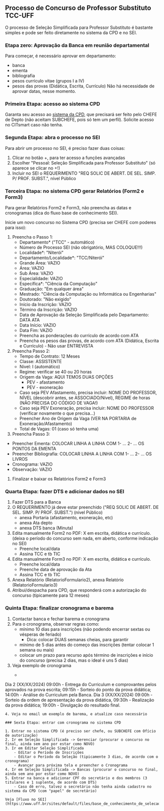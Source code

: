 ## Processo de Concurso de Professor Substituto TCC-UFF

O processo de Seleção Simplificada para Professor Substituto é bastante simples e pode ser feito diretamente no sistema da CPD e no SEI.

### Etapa zero: Aprovação da Banca em reunião departamental

Para começar, é necessário aprovar em departamento:
- banca
- ementa
- bibliografia
- pesos curriculo vitae (grupos I a IV)
- pesos das provas (Didática, Escrita, Currículo)
Não há necessidade de aprovar datas, nesse momento.

### Primeira Etapa: acesso ao sistema CPD
Garanta seu acesso ao [sistema da CPD](https://app.uff.br/cpd/login.cpd), que precisará ser feito pelo CHEFE de Depto (não aceitam SUBCHEFE, pois só tem um perfil). 
Solicite acesso no CITsmart caso não tenha.

### Segunda Etapa: abra o processo no SEI

Para abrir um processo no SEI, é preciso fazer duas coisas:

1. Clicar no botão +, para ter acesso a funções avançadas
2. Escolher "Pessoal: Seleção Simplificada para Professor Substituto" (só aparece se clicar no +!)
3. Incluir no SEI o REQUERIMENTO "REQ SOLIC DE ABERT. DE SEL. SIMP. P/ PROF. SUBST.", nível Público

### Terceira Etapa: no sistema CPD gerar Relatórios (Form2 e Form3)

Para gerar Relatórios Form2 e Form3, não preencha as datas e cronogramas (dica do fluxo base de conhecimento SEI).

Inicie um novo concurso no Sistema CPD (precisa ser CHEFE com poderes para isso):
1. Preencha o Passo 1:
   - Departamento* ("TCC" - automático)
   - Número de Processo SEI (não obrigatório, MAS COLOQUE!!!)
   - Localidade*: "Niterói"
   - Departamento/Localidade*: "TCC/Niterói"
   - Grande Área: VAZIO
   - Área: VAZIO
   - Sub Área: VAZIO
   - Especialidade: VAZIO
   - Específica*: "Ciência da Computação"
   - Graduação: "Em qualquer área"
   - Mestrado: "Ciência da Computação ou Informática ou Engenharias"
   - Doutorado: "Não exigido"
   - Início da Inscrição: VAZIO
   - Término da Inscrição: VAZIO
   - Data de Aprovação da Seleção Simplificada pelo Departamento: DATA ATA
   - Data Início: VAZIO
   - Data Fim: VAZIO
   - Preencha as ponderações do currículo de acordo com ATA
   - Preencha os pesos das provas, de acordo com ATA (Didática, Escrita e Currículo) - Não usar ENTREVISTA
1. Preencha Passo 2:
   - Tempo de Contrato: 12 Meses
   - Classe: ASSISTENTE
   - Nível: I (automático)
   - Regime: verificar se 40 ou 20 horas
   - Origem da Vaga: AQUI TEMOS DUAS OPÇÕES
       * PEV - afastamento
       * PEV - exoneração
   - Caso seja PEV Afastamento, precisa incluir: NOME DO PROFESSOR, NÍVEL (descobrir antes, se ASSOCIADO/Nível), REGIME de horas (NÃO PRECISA DO CÓDIGO DE VAGA!)
   - Caso seja PEV Exoneração, precisa incluir: NOME DO PROFESSOR (verificar novamente o que precisa...)
   - Preencher Ano de Origem da Vaga (VER NA PORTARIA de Exoneração/Afastamento)
   - Total de Vagas: 01 (caso só tenha uma)
1.  Preencha Passo 3:
   - Preencher Ementa: COLOCAR LINHA A LINHA COM 1- ... 2- ... OS PONTOS DA EMENTA
   - Preencher Bibliografia: COLOCAR LINHA A LINHA COM 1- ... 2- ... OS LIVROS
   - Cronograma: VAZIO
   - Observação: VAZIO
1. Finalizar e baixar os Relatórios Form2 e Form3

### Quarta Etapa: fazer DTS e adicionar dados no SEI

1. Fazer DTS para a Banca
1. O REQUERIMENTO já deve estar preenchido ("REQ SOLIC DE ABERT. DE SEL. SIMP. P/ PROF. SUBST.") (nível Público)
   - anexa Portaria (afastamento, exoneração, etc)
   - anexa Ata depto
   - anexa DTS banca (Minuta)
1. Edita manualmente Form2 no PDF: X em escrita, didática e currículo. (deixa o período do concurso sem nada, em aberto, conforme indicação no SEI)
   - Preenche local/data
   - Assina TCC e tb TIC
1. Edita manualmente Form3 no PDF: X em escrita, didática e currículo. 
   - Preenche local/data
   - Preenche data de aprovação da Ata
   - Assina TCC e tb TIC
1. Anexa Relatório (RelatorioFormulario2), anexa Relatório (RelatorioFormulario3) 
1. Atribui/despacha para CPD, que responderá com a autorização do concurso (tipicamente para 12 meses)

### Quinta Etapa: finalizar cronograma e barema

1. Contactar banca e fechar barema e cronograma
2. Para o cronograma, observar regras como:
    -  mínimo 10 dias para inscrições (não podendo encerrar sextas ou vésperas de feriado)
        * Dica: colocar DUAS semanas cheias, para garantir
    -  mínimo de 5 dias antes do começo das inscrições (tentar colocar 1 semana ou mais)
    -  colocar um prazo para recurso após término de inscrições e início do concurso (precisa 2 dias, mas o ideal é uns 5 dias)
3. Veja exemplo de cronograma
    - ``` Dia 1 (XX/XX/2024) quarta-feira 09:00h - Instalação da Banca; 09:30h - Sorteio do ponto da prova escrita; 10:00h - Realização da prova escrita (duração de 3 horas); 19:00h - Divulgação do resultado da prova escrita (eliminatória).
Dia 2 (XX/XX/2024) 09:00h - Entrega do Curriculum e comprovantes pelos aprovados na prova escrita; 09:15h - Sorteio do ponto da prova didática; 14:00h - Análise do Curriculum pela Banca.
Dia 3 (XX/XX/2024) 09:00h - Sorteio da ordem de apresentação da prova didática, 09:30h - Realização da prova didática; 19:00h - Divulgação do resultado final.
```
4. Veja no email um exemplo de barema, e atualize caso necessário

### Sexta Etapa: entrar com cronograma no sistema CPD

1. Entrar no sistema CPD (é preciso ser chefe, ou SUBCHEFE com Ofício de autorização)
2. Ir em Seleção Simplificada -> Gerenciar (procurar o concurso no final, ainda sem ano por estar como NOVO)
3. Ir em Editar Seleção Simplificada
    - Editar o Período de Inscrições
    - Editar o Período da Seleção (tipicamente 3 dias, de acordo com o cronograma)
    - Avançar para próxima tela e preencher o Cronograma
4. Ir em Seleção Simplificada -> Bancas (procurar o concurso no final, ainda sem ano por estar como NOVO)
5. Entrar na banca e adicionar CPF do secretário e dos membros (3 titulares e 1 suplente, de acordo com DTS)
    - Caso dê erro, talvez o secretário não tenha ainda cadastro no sistema da CPD (com "papel" de secretário)

Veja [Fluxo no SEI](https://www.uff.br/sites/default/files/base_de_conhecimento_de_selecao_simplificada_para_contratacao_de_professor_substituto_v.2.pdf)

